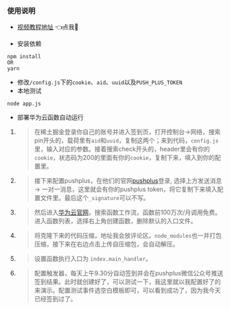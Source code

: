 ### 使用说明

+ [视频教程地址](https://www.bilibili.com/video/BV1P14y1D7VK/?share_source=copy_web&vd_source=31524f9f63a123e44354d99dbeae408e)    👈点我🐾

+ 安装依赖

```
npm install
OR
yarn
```

+ 修改`/config.js`下的`cookie`、`aid`、`uuid`以及`PUSH_PLUS_TOKEN`
+ 本地测试

```
node app.js
```

+ 部署华为云函数自动运行

1. > 在稀土掘金登录你自己的账号并进入签到页，打开控制台→网络，搜索pin开头的，载荷里有`aid`和`uuid`，复制这两个；来到代码，`config.js`里，输入对应的参数。接着搜索check开头的，header里会有你的`cookie`，状态码为200的里面有你的`cookie`，复制下来，填入到你的配置里。
2. > 接下来配置pushplus，在他们的官网[pushplus](http://www.pushplus.plus/)登录, 选择上方发送消息 → 一对一消息，这里就会有你的pushplus token，将它复制下来填入配置文件里。最后这个`_signature`可以不写。
3. > 然后进入[华为云官网](https://www.huaweicloud.com/)，搜索函数工作流，函数前100万次/月调用免费。进入函数列表，选择右上角创建函数，删除默认的入口文件。
4. > 将克隆下来的代码压缩，地址我会放评论区。`node_modules`也一并打包压缩，接下来在右边点击上传自压缩包，会自动解压。
5. > 设置函数执行入口为 `index.main_handler`。
6. > 配置触发器，每天上午9.30分自动签到并会在pushplus微信公众号推送签到结果。此时就创建好了，可以测试一下，我这里就以我配置好了的来演示。配置测试事件选空白模板即可，可以看到成功了，因为我今天已经签到过了。

